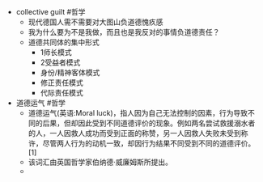 - collective guilt #哲学
	- 现代德国人需不需要对大图山负道德愧疚感
	- 我为什么要为不是我做，而且也是我反对的事情负道德责任？
	- 道德共同体的集中形式
		- 1师长模式
		- 2受益者模式
		- 身份/精神客体模式
		- 修正责任模式
		- 代际责任模式
- 道德运气 #哲学
	- 道德运气(英语:Moral luck)，指人因为自己无法控制的因素，行为导致不同的后果，但却因此受到不同道德评价的现象。例如两名尝试救援溺水者的人，一人因救人成功而受到正面的称赞，另一人因救人失败未受到称许，尽管两人行为的动机一致，却因行为结果不同受到不同的道德评价。[1]
	- 该词汇由英国哲学家伯纳德·威廉姆斯所提出。
	-